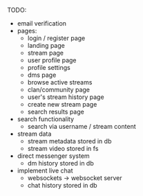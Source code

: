 TODO:
- email verification
- pages:
    - login / register page
    - landing page
    - stream page
    - user profile page
    - profile settings
    - dms page
    - browse active streams
    - clan/community page
    - user's stream history page
    - create new stream page
    - search results page
- search functionality
    - search via username / stream content
- stream data
    - stream metadata stored in db
    - stream video stored in fs
- direct messenger system
    - dm history stored in db
- implement live chat
    - websockets -> websocket server
    - chat history stored in db

